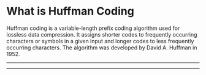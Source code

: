 # What is Huffman Coding
Huffman coding is a variable-length prefix coding algorithm used for lossless data compression. It assigns shorter codes to frequently occurring characters or symbols in a given input and longer codes to less frequently occurring characters. The algorithm was developed by David A. Huffman in 1952.

-----------------------------------------------------------------------------------------------------------------------------------------------------------------------------------------------------------------------------
-----------------------------------------------------------------------------------------------------------------------------------------------------------------------------------------------------------------------------
